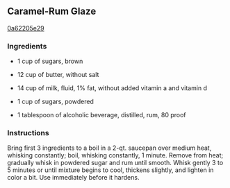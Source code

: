 ## Caramel-Rum Glaze

[0a62205e29](http://www.food.com/recipe/caramel-rum-glaze-397303)

### Ingredients

 - 1 cup of sugars, brown

 - 12 cup of butter, without salt

 - 14 cup of milk, fluid, 1% fat, without added vitamin a and vitamin d

 - 1 cup of sugars, powdered

 - 1 tablespoon of alcoholic beverage, distilled, rum, 80 proof

### Instructions

Bring first 3 ingredients to a boil in a 2-qt. saucepan over medium heat, whisking constantly; boil, whisking constantly, 1 minute. Remove from heat; gradually whisk in powdered sugar and rum until smooth. Whisk gently 3 to 5 minutes or until mixture begins to cool, thickens slightly, and lighten in color a bit. Use immediately before it hardens.